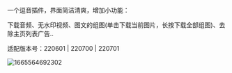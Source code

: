 一个逗音插件，界面简洁清爽，增加小功能：

下载音频、无水印视频、图文的组图(单击下载当前图片，长按下载全部组图)、去除主页列表广告.. 

适配版本号：220601 | 220700 | 220701

![1665564692302](https://user-images.githubusercontent.com/1235777/195297083-60fb3946-5150-4be9-bd6b-9f44db45b60f.jpg)


